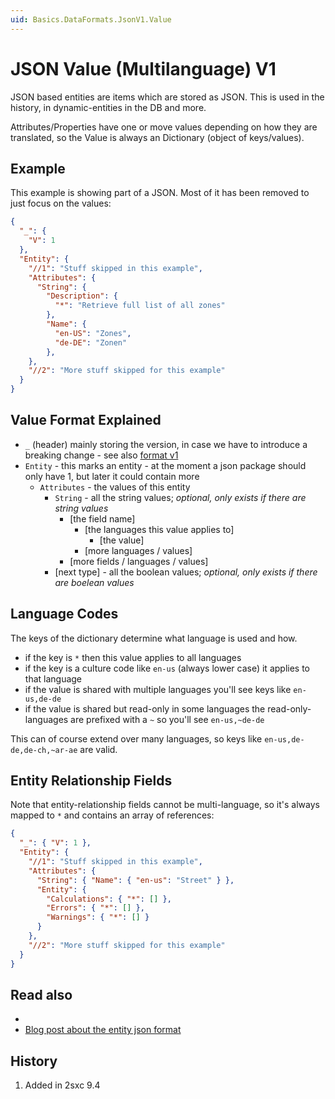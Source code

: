 ```yaml
---
uid: Basics.DataFormats.JsonV1.Value
---
```


# JSON Value (Multilanguage) V1

JSON based entities are items which are stored as JSON. This is used in the history, in dynamic-entities in the DB and more. 

Attributes/Properties have one or move values depending on how they are translated, so the Value is always an Dictionary (object of keys/values). 

## Example

This example is showing part of a JSON. Most of it has been removed to just focus on the values:

```json
{
  "_": {
    "V": 1
  },
  "Entity": {
    "//1": "Stuff skipped in this example",
    "Attributes": {
      "String": {
        "Description": {
          "*": "Retrieve full list of all zones"
        },
        "Name": {
          "en-US": "Zones",
          "de-DE": "Zonen"
        },
    },
    "//2": "More stuff skipped for this example"
  }
}
```

## Value Format Explained

* `_` (header) mainly storing the version, in case we have to introduce a breaking change - see also [format v1](xref:Basics.DataFormats.JsonV1.Index)
* `Entity` - this marks an entity - at the moment a json package should only have 1, but later it could contain more
  * `Attributes` - the values of this entity
    * `String` - all the string values; _optional, only exists if there are string values_
      * [the field name]
        * [the languages this value applies to]
          * [the value]
        * [more languages / values]
      * [more fields / languages / values]
    * [next type] - all the boolean values; _optional, only exists if there are boelean values_

## Language Codes

The keys of the dictionary determine what language is used and how. 

* if the key is `*` then this value applies to all languages
* if the key is a culture code like `en-us` (always lower case) it applies to that language
* if the value is shared with multiple languages you'll see keys like `en-us,de-de`
* if the value is shared but read-only in some languages the read-only-languages are prefixed with a `~` so you'll see `en-us,~de-de`

This can of course extend over many languages, so keys like `en-us,de-de,de-ch,~ar-ae` are valid.

## Entity Relationship Fields

Note that entity-relationship fields cannot be multi-language, so it's always mapped to `*` and contains an array of references:

```json
{
  "_": { "V": 1 },
  "Entity": {
    "//1": "Stuff skipped in this example",
    "Attributes": {
      "String": { "Name": { "en-us": "Street" } },
      "Entity": {
        "Calculations": { "*": [] },
        "Errors": { "*": [] },
        "Warnings": { "*": [] }
      }
    },
    "//2": "More stuff skipped for this example"
  }
}
```

## Read also

* [](xref:Basics.DataFormats.JsonV1.Index)
* [Blog post about the entity json format](https://2sxc.org/en/blog/post/deep-dive-json-stored-content-items-entities)

## History

1. Added in 2sxc 9.4